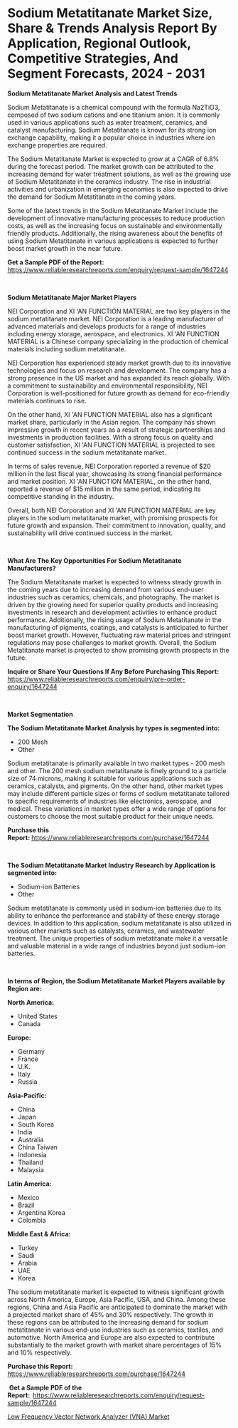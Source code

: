 <p><h1>Sodium Metatitanate Market Size, Share & Trends Analysis Report By Application, Regional Outlook, Competitive Strategies, And Segment Forecasts, 2024 - 2031</h1></p><p><strong>Sodium Metatitanate Market Analysis and Latest Trends</strong></p>
<p><p>Sodium Metatitanate is a chemical compound with the formula Na2TiO3, composed of two sodium cations and one titanium anion. It is commonly used in various applications such as water treatment, ceramics, and catalyst manufacturing. Sodium Metatitanate is known for its strong ion exchange capability, making it a popular choice in industries where ion exchange properties are required.</p><p>The Sodium Metatitanate Market is expected to grow at a CAGR of 6.8% during the forecast period. The market growth can be attributed to the increasing demand for water treatment solutions, as well as the growing use of Sodium Metatitanate in the ceramics industry. The rise in industrial activities and urbanization in emerging economies is also expected to drive the demand for Sodium Metatitanate in the coming years.</p><p>Some of the latest trends in the Sodium Metatitanate Market include the development of innovative manufacturing processes to reduce production costs, as well as the increasing focus on sustainable and environmentally friendly products. Additionally, the rising awareness about the benefits of using Sodium Metatitanate in various applications is expected to further boost market growth in the near future.</p></p>
<p><strong>Get a Sample PDF of the Report:&nbsp;</strong> <a href="https://www.reliableresearchreports.com/enquiry/request-sample/1647244">https://www.reliableresearchreports.com/enquiry/request-sample/1647244</a></p>
<p>&nbsp;</p>
<p><strong>Sodium Metatitanate Major Market Players</strong></p>
<p><p>NEI Corporation and XI 'AN FUNCTION MATERIAL are two key players in the sodium metatitanate market. NEI Corporation is a leading manufacturer of advanced materials and develops products for a range of industries including energy storage, aerospace, and electronics. XI 'AN FUNCTION MATERIAL is a Chinese company specializing in the production of chemical materials including sodium metatitanate.</p><p>NEI Corporation has experienced steady market growth due to its innovative technologies and focus on research and development. The company has a strong presence in the US market and has expanded its reach globally. With a commitment to sustainability and environmental responsibility, NEI Corporation is well-positioned for future growth as demand for eco-friendly materials continues to rise.</p><p>On the other hand, XI 'AN FUNCTION MATERIAL also has a significant market share, particularly in the Asian region. The company has shown impressive growth in recent years as a result of strategic partnerships and investments in production facilities. With a strong focus on quality and customer satisfaction, XI 'AN FUNCTION MATERIAL is projected to see continued success in the sodium metatitanate market.</p><p>In terms of sales revenue, NEI Corporation reported a revenue of $20 million in the last fiscal year, showcasing its strong financial performance and market position. XI 'AN FUNCTION MATERIAL, on the other hand, reported a revenue of $15 million in the same period, indicating its competitive standing in the industry.</p><p>Overall, both NEI Corporation and XI 'AN FUNCTION MATERIAL are key players in the sodium metatitanate market, with promising prospects for future growth and expansion. Their commitment to innovation, quality, and sustainability will drive continued success in the market.</p></p>
<p>&nbsp;</p>
<p><strong>What Are The Key Opportunities For Sodium Metatitanate Manufacturers?</strong></p>
<p><p>The Sodium Metatitanate market is expected to witness steady growth in the coming years due to increasing demand from various end-user industries such as ceramics, chemicals, and photography. The market is driven by the growing need for superior quality products and increasing investments in research and development activities to enhance product performance. Additionally, the rising usage of Sodium Metatitanate in the manufacturing of pigments, coatings, and catalysts is anticipated to further boost market growth. However, fluctuating raw material prices and stringent regulations may pose challenges to market growth. Overall, the Sodium Metatitanate market is projected to show promising growth prospects in the future.</p></p>
<p><strong>Inquire or Share Your Questions If Any Before Purchasing This Report:</strong> <a href="https://www.reliableresearchreports.com/enquiry/pre-order-enquiry/1647244">https://www.reliableresearchreports.com/enquiry/pre-order-enquiry/1647244</a></p>
<p>&nbsp;</p>
<p><strong>Market Segmentation</strong></p>
<p><strong>The Sodium Metatitanate Market Analysis by types is segmented into:</strong></p>
<p><ul><li>200 Mesh</li><li>Other</li></ul></p>
<p><p>Sodium metatitanate is primarily available in two market types - 200 mesh and other. The 200 mesh sodium metatitanate is finely ground to a particle size of 74 microns, making it suitable for various applications such as ceramics, catalysts, and pigments. On the other hand, other market types may include different particle sizes or forms of sodium metatitanate tailored to specific requirements of industries like electronics, aerospace, and medical. These variations in market types offer a wide range of options for customers to choose the most suitable product for their unique needs.</p></p>
<p><strong>Purchase this Report:&nbsp;</strong><a href="https://www.reliableresearchreports.com/purchase/1647244">https://www.reliableresearchreports.com/purchase/1647244</a></p>
<p>&nbsp;</p>
<p><strong>The Sodium Metatitanate Market Industry Research by Application is segmented into:</strong></p>
<p><ul><li>Sodium-ion Batteries</li><li>Other</li></ul></p>
<p><p>Sodium metatitanate is commonly used in sodium-ion batteries due to its ability to enhance the performance and stability of these energy storage devices. In addition to this application, sodium metatitanate is also utilized in various other markets such as catalysts, ceramics, and wastewater treatment. The unique properties of sodium metatitanate make it a versatile and valuable material in a wide range of industries beyond just sodium-ion batteries.</p></p>
<p>&nbsp;</p>
<p><strong>In terms of Region, the Sodium Metatitanate Market Players available by Region are:</strong></p>
<p>
    <p> <strong> North America: </strong>
        <ul>
            <li>United States</li>
            <li>Canada</li>
        </ul>
        </p> 
    <p> <strong> Europe: </strong>
        <ul>
            <li>Germany</li>
            <li>France</li>
            <li>U.K.</li>
            <li>Italy</li>
            <li>Russia</li>
        </ul>
        </p> 
    <p> <strong> Asia-Pacific: </strong>
        <ul>
            <li>China</li>
            <li>Japan</li>
            <li>South Korea</li>
            <li>India</li>
            <li>Australia</li>
            <li>China Taiwan</li>
            <li>Indonesia</li>
            <li>Thailand</li>
            <li>Malaysia</li>
        </ul>
        </p> 
    <p> <strong> Latin America: </strong>
        <ul>
            <li>Mexico</li>
            <li>Brazil</li>
            <li>Argentina Korea</li>
            <li>Colombia</li>
        </ul>
        </p> 
    <p> <strong> Middle East & Africa: </strong>
        <ul>
            <li>Turkey</li>
            <li>Saudi</li>
            <li>Arabia</li>
            <li>UAE</li>
            <li>Korea</li>
        </ul>
    </p>
    </p>
<p><p>The sodium metatitanate market is expected to witness significant growth across North America, Europe, Asia Pacific, USA, and China. Among these regions, China and Asia Pacific are anticipated to dominate the market with a projected market share of 45% and 30% respectively. The growth in these regions can be attributed to the increasing demand for sodium metatitanate in various end-use industries such as ceramics, textiles, and automotive. North America and Europe are also expected to contribute substantially to the market growth with market share percentages of 15% and 10% respectively.</p></p>
<p><strong>Purchase this Report: </strong><a href="https://www.reliableresearchreports.com/purchase/1647244">https://www.reliableresearchreports.com/purchase/1647244</a></p>
<p>&nbsp;<strong>Get a Sample PDF of the Report:&nbsp;&nbsp;</strong><a href="https://www.reliableresearchreports.com/enquiry/request-sample/1647244">https://www.reliableresearchreports.com/enquiry/request-sample/1647244</a></p>
<p><strong></strong></p>
<p><p><a href="https://noble-drawer-34c.notion.site/Low-Frequency-Vector-Network-Analyzer-VNA-Market-Offers-Provide-Insightful-Data-for-the-Time-Perio-287d1a6c1847464490c923e724bcf194">Low Frequency Vector Network Analyzer (VNA) Market</a></p></p>